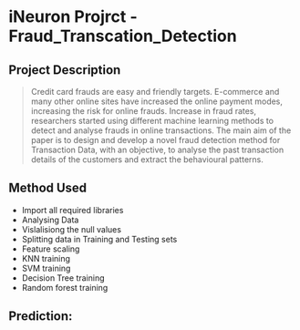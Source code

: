 # iNeuron Projrct - Fraud_Transcation_Detection

## Project Description
> Credit card frauds are easy and friendly targets. E-commerce and many other online sites have increased the online payment modes, increasing the risk for online frauds. Increase in fraud rates, researchers started using different machine learning methods to detect and analyse frauds in online transactions. The main aim of the paper is to design and develop a novel fraud detection method for Transaction Data, with an objective, to analyse the past transaction details of the customers and extract the behavioural patterns. 

## Method Used
* Import all required libraries
* Analysing Data
* Vislalisiong the null values
* Splitting data in Training and Testing sets
* Feature scaling
* KNN training
* SVM training
* Decision Tree training
* Random forest training

## Prediction:





